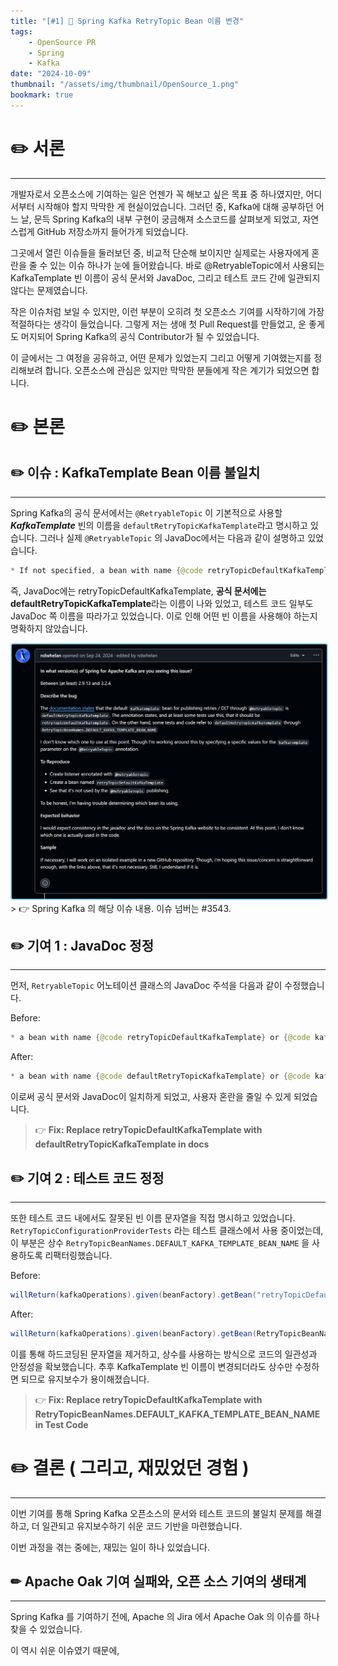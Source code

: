 ```yaml
---
title: "[#1] 📘 Spring Kafka RetryTopic Bean 이름 변경"
tags:
    - OpenSource PR
    - Spring
    - Kafka
date: "2024-10-09"
thumbnail: "/assets/img/thumbnail/OpenSource_1.png"
bookmark: true
---
```


# ✏️ 서론
---
개발자로서 오픈소스에 기여하는 일은 언젠가 꼭 해보고 싶은 목표 중 하나였지만, 어디서부터 시작해야 할지 막막한 게 현실이었습니다. 그러던 중, Kafka에 대해 공부하던 어느 날, 문득 Spring Kafka의 내부 구현이 궁금해져 소스코드를 살펴보게 되었고, 자연스럽게 GitHub 저장소까지 들어가게 되었습니다.

그곳에서 열린 이슈들을 둘러보던 중, 비교적 단순해 보이지만 실제로는 사용자에게 혼란을 줄 수 있는 이슈 하나가 눈에 들어왔습니다. 바로 @RetryableTopic에서 사용되는 KafkaTemplate 빈 이름이 공식 문서와 JavaDoc, 그리고 테스트 코드 간에 일관되지 않다는 문제였습니다.

작은 이슈처럼 보일 수 있지만, 이런 부분이 오히려 첫 오픈소스 기여를 시작하기에 가장 적절하다는 생각이 들었습니다. 그렇게 저는 생애 첫 Pull Request를 만들었고, 운 좋게도 머지되어 Spring Kafka의 공식 Contributor가 될 수 있었습니다.

이 글에서는 그 여정을 공유하고, 어떤 문제가 있었는지 그리고 어떻게 기여했는지를 정리해보려 합니다. 오픈소스에 관심은 있지만 막막한 분들에게 작은 계기가 되었으면 합니다.

# ✏️ 본론

## ✏️ 이슈 : KafkaTemplate Bean 이름 불일치
---
Spring Kafka의 공식 문서에서는 `@RetryableTopic` 이 기본적으로 사용할 ***KafkaTemplate*** 빈의 이름을 `defaultRetryTopicKafkaTemplate`라고 명시하고 있습니다. 그러나 실제 `@RetryableTopic` 의 JavaDoc에서는 다음과 같이 설명하고 있었습니다.

```java
* If not specified, a bean with name {@code retryTopicDefaultKafkaTemplate} or {@code kafkaTemplate} will be looked up.
```

즉, JavaDoc에는 retryTopicDefaultKafkaTemplate, **공식 문서에는 defaultRetryTopicKafkaTemplate**라는 이름이 나와 있었고, 테스트 코드 일부도 JavaDoc 쪽 이름을 따라가고 있었습니다. 이로 인해 어떤 빈 이름을 사용해야 하는지 명확하지 않았습니다.

<img src="/assets/img/sping-kafka-issue.PNG" alt="HDFS_write" style="border: 2px solid skyblue; border-radius: 4px;" />
> 👉 Spring Kafka 의 해당 이슈 내용. 이슈 넘버는 #3543.


## ✏️ 기여 1 : JavaDoc 정정
---
먼저, `RetryableTopic` 어노테이션 클래스의 JavaDoc 주석을 다음과 같이 수정했습니다.

Before:
```java
* a bean with name {@code retryTopicDefaultKafkaTemplate} or {@code kafkaTemplate}
```

After:
```java
* a bean with name {@code defaultRetryTopicKafkaTemplate} or {@code kafkaTemplate}
```

이로써 공식 문서와 JavaDoc이 일치하게 되었고, 사용자 혼란을 줄일 수 있게 되었습니다.

> 👉 **Fix: Replace retryTopicDefaultKafkaTemplate with defaultRetryTopicKafkaTemplate in docs**


## ✏️ 기여 2 : 테스트 코드 정정
---
또한 테스트 코드 내에서도 잘못된 빈 이름 문자열을 직접 명시하고 있었습니다. `RetryTopicConfigurationProviderTests` 라는 테스트 클래스에서 사용 중이었는데, 이 부분은 상수 `RetryTopicBeanNames.DEFAULT_KAFKA_TEMPLATE_BEAN_NAME` 을 사용하도록 리팩터링했습니다.


Before:
```java
willReturn(kafkaOperations).given(beanFactory).getBean("retryTopicDefaultKafkaTemplate", KafkaOperations.class);
```

After:
```java
willReturn(kafkaOperations).given(beanFactory).getBean(RetryTopicBeanNames.DEFAULT_KAFKA_TEMPLATE_BEAN_NAME, KafkaOperations.class);
```

이를 통해 하드코딩된 문자열을 제거하고, 상수를 사용하는 방식으로 코드의 일관성과 안정성을 확보했습니다. 추후 KafkaTemplate 빈 이름이 변경되더라도 상수만 수정하면 되므로 유지보수가 용이해졌습니다.

> 👉 **Fix: Replace retryTopicDefaultKafkaTemplate with RetryTopicBeanNames.DEFAULT_KAFKA_TEMPLATE_BEAN_NAME in Test Code**


# ✏️ 결론 ( 그리고, 재밌었던 경험 )
---
이번 기여를 통해 Spring Kafka 오픈소스의 문서와 테스트 코드의 불일치 문제를 해결하고, 더 일관되고 유지보수하기 쉬운 코드 기반을 마련했습니다.


이번 과정을 겪는 중에는, 재밌는 일이 하나 있었습니다.

## ✏ Apache Oak 기여 실패와, 오픈 소스 기여의 생태계
---
Spring Kafka 를 기여하기 전에, Apache 의 Jira 에서 Apache Oak 의 이슈를 하나 찾을 수 있었습니다.

이 역시 쉬운 이슈였기 때문에, 